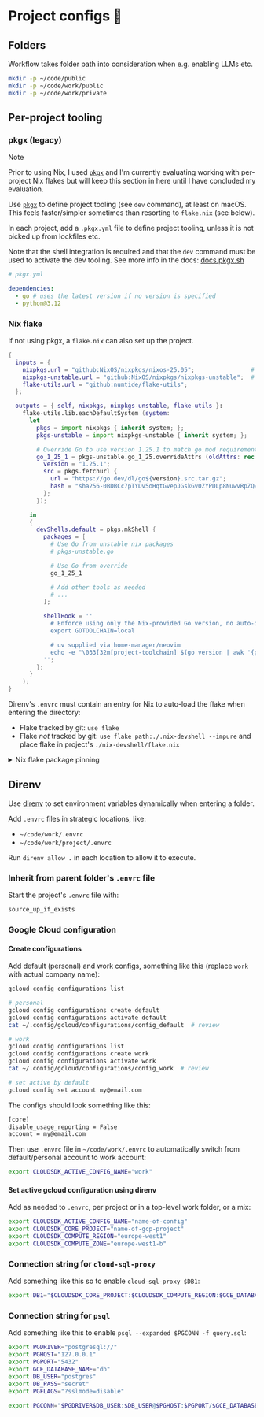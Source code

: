 # Project configs 🧢

## Folders

Workflow takes folder path into consideration when e.g. enabling LLMs etc.

```bash
mkdir -p ~/code/public
mkdir -p ~/code/work/public
mkdir -p ~/code/work/private
```

## Per-project tooling

### pkgx (legacy)

> [!NOTE]
>
> Prior to using Nix, I used [`pkgx`](https://docs.pkgx.sh) and I'm currently
> evaluating working with per-project Nix flakes but will keep this section in
> here until I have concluded my evaluation.

Use [`pkgx`](https://docs.pkgx.sh) to define project tooling (see `dev`
command), at least on macOS. This feels faster/simpler sometimes than resorting
to `flake.nix` (see below).

In each project, add a `.pkgx.yml` file to define project tooling, unless it is
not picked up from lockfiles etc.

Note that the shell integration is required and that the `dev` command must be
used to activate the dev tooling. See more info in the docs:
[docs.pkgx.sh](https://docs.pkgx.sh)

```yaml
# pkgx.yml

dependencies:
  - go # uses the latest version if no version is specified
  - python@3.12
```

### Nix flake

If not using pkgx, a `flake.nix` can also set up the project.

```nix
{
  inputs = {
    nixpkgs.url = "github:NixOS/nixpkgs/nixos-25.05";                # stable
    nixpkgs-unstable.url = "github:NixOS/nixpkgs/nixpkgs-unstable";  # unstable
    flake-utils.url = "github:numtide/flake-utils";
  };

  outputs = { self, nixpkgs, nixpkgs-unstable, flake-utils }:
    flake-utils.lib.eachDefaultSystem (system:
      let
        pkgs = import nixpkgs { inherit system; };
        pkgs-unstable = import nixpkgs-unstable { inherit system; };

        # Override Go to use version 1.25.1 to match go.mod requirement
        go_1_25_1 = pkgs-unstable.go_1_25.overrideAttrs (oldAttrs: rec {
          version = "1.25.1";
          src = pkgs.fetchurl {
            url = "https://go.dev/dl/go${version}.src.tar.gz";
            hash = "sha256-0BDBCc7pTYDv5oHqtGvepJGskGv0ZYPDLp8NuwvRpZQ=";
          };
        });

      in
      {
        devShells.default = pkgs.mkShell {
          packages = [
            # Use Go from unstable nix packages
            # pkgs-unstable.go

            # Use Go from override
            go_1_25_1

            # Add other tools as needed
            # ...
          ];

          shellHook = ''
            # Enforce using only the Nix-provided Go version, no auto-downloading
            export GOTOOLCHAIN=local

            # uv supplied via home-manager/neovim
            echo -e "\033[32m[project-toolchain] $(go version | awk '{print $3}') | $(uv --version)\033[0m"
          '';
        };
      }
    );
}
```

Direnv's `.envrc` must contain an entry for Nix to auto-load the flake when
entering the directory:

- Flake tracked by git: `use flake`
- Flake _not_ tracked by git: `use flake path:./.nix-devshell --impure` and
  place flake in project's `./nix-devshell/flake.nix`

<details><summary>Nix flake package pinning</summary>

To pin specific versions of tools like python or go in your dotfiles'
`flake.nix`:

**Method 1: Use version-specific packages**

```nix
packages = with inputs.nixpkgs-unstable.legacyPackages.aarch64-darwin; [
  python311     # Python 3.11
  python312     # Python 3.12
  go_1_21       # Go 1.21
  go_1_22       # Go 1.22
];
```

**Method 2: Mix stable and unstable packages**

```nix
devShells.default = pkgs.mkShell {
  packages = [
    # From stable
    pkgs.python311

    # From unstable
    pkgs-unstable.go_1_23
    pkgs-unstable.nodejs_22
  ];
};
```

**Method 3: Pin to specific nixpkgs commit**

```nix
inputs = {
  nixpkgs-python311.url = "github:NixOS/nixpkgs/commit-hash-with-desired-version";
};
```

**Method 4: Access packages from older nixpkgs releases**

Sometimes you need packages that are no longer available in current releases
(e.g., Python 3.9). Add the older nixpkgs as an input:

```nix
{
  inputs = {
    nixpkgs.url = "github:NixOS/nixpkgs/nixos-25.05"; # stable
    nixpkgs-unstable.url = "github:NixOS/nixpkgs/nixpkgs-unstable"; # unstable
    nixpkgs-python39.url = "github:NixOS/nixpkgs/nixos-24.11"; # has Python 3.9
    flake-utils.url = "github:numtide/flake-utils";
  };

  outputs =
    {
      self,
      nixpkgs,
      nixpkgs-unstable,
      nixpkgs-python39,
      flake-utils,
    }:
    flake-utils.lib.eachDefaultSystem (
      system:
      let
        pkgs = import nixpkgs { inherit system; };
        pkgs-unstable = import nixpkgs-unstable { inherit system; };
        pkgs-python39 = import nixpkgs-python39 { inherit system; };
        python = pkgs-python39.python39;
      in
      {
        devShells.default = pkgs.mkShell {
          packages = [
            python
            (python.withPackages (p: [
              # Add pip packages here (but likely just use `uv sync` instead)
              # p.requests
              # p.numpy
            ]))

            # Add any other packages you need here
            pkgs-unstable.go
            pkgs.ruby
          ];

          shellHook = ''
            # uv supplied via home-manager/neovim
            echo -e "\033[32m[project-toolchain] $(python --version) | $(uv --version)\033[0m"

            # export UV_PYTHON_PREFERENCE="only-system"
            # export UV_PYTHON=${python}/bin/python
          '';
        };
      }
    );
}
```

Note that the example also includes an example of how to define pip dependencies
via Nix. However, the normal use case is to define these in a `pyproject.toml`
and use `uv sync` to install the virtual environment with these dependencies.

**Search for available versions:**

- CLI stable: `nix search nixpkgs python3` or `nix search nixpkgs go`
- CLI unstable: `nix search github:NixOS/nixpkgs/nixpkgs-unstable python3`
- Online: [search.nixos.org/packages](https://search.nixos.org/packages) (toggle
  e.g. "25.05" ↔ "unstable" channel)
- Browse source: [github.com/NixOS/nixpkgs](https://github.com/NixOS/nixpkgs)

</details>

## Direnv

Use [direnv](https://direnv.net) to set environment variables dynamically when
entering a folder.

Add `.envrc` files in strategic locations, like:

- `~/code/work/.envrc`
- `~/code/work/project/.envrc`

Run `direnv allow .` in each location to allow it to execute.

### Inherit from parent folder's `.envrc` file

Start the project's `.envrc` file with:

```sh
source_up_if_exists
```

### Google Cloud configuration

#### Create configurations

Add default (personal) and work configs, something like this (replace `work`
with actual company name):

```bash
gcloud config configurations list

# personal
gcloud config configurations create default
gcloud config configurations activate default
cat ~/.config/gcloud/configurations/config_default  # review

# work
gcloud config configurations list
gcloud config configurations create work
gcloud config configurations activate work
cat ~/.config/gcloud/configurations/config_work  # review

# set active by default
gcloud config set account my@email.com
```

The configs should look something like this:

```sh
[core]
disable_usage_reporting = False
account = my@email.com
```

Then use `.envrc` file in `~/code/work/.envrc` to automatically switch from
default/personal account to work account:

```sh
export CLOUDSDK_ACTIVE_CONFIG_NAME="work"
```

#### Set active gcloud configuration using direnv

Add as needed to `.envrc`, per project or in a top-level work folder, or a mix:

```sh
export CLOUDSDK_ACTIVE_CONFIG_NAME="name-of-config"
export CLOUDSDK_CORE_PROJECT="name-of-gcp-project"
export CLOUDSDK_COMPUTE_REGION="europe-west1"
export CLOUDSDK_COMPUTE_ZONE="europe-west1-b"
```

### Connection string for `cloud-sql-proxy`

Add something like this so to enable `cloud-sql-proxy $DB1`:

```sh
export DB1="$CLOUDSDK_CORE_PROJECT:$CLOUDSDK_COMPUTE_REGION:$GCE_DATABASE_INSTANCE_1"
```

### Connection string for `psql`

Add something like this to enable `psql --expanded $PGCONN -f query.sql`:

```sh
export PGDRIVER="postgresql://"
export PGHOST="127.0.0.1"
export PGPORT="5432"
export GCE_DATABASE_NAME="db"
export DB_USER="postgres"
export DB_PASS="secret"
export PGFLAGS="?sslmode=disable"

export PGCONN="$PGDRIVER$DB_USER:$DB_USER@$PGHOST:$PGPORT/$GCE_DATABASE_NAME$PGFLAGS"
```

